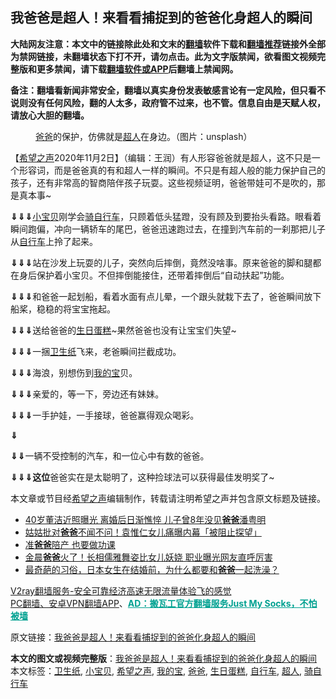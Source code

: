  <h2>我爸爸是超人！来看看捕捉到的爸爸化身超人的瞬间</h2> <p class="notice"><b>大陆网友注意：本文中的链接除此处和文末的<a href="https://github.com/bannedbook/fanqiang" >翻墙</a>软件下载和<a href="https://github.com/killgcd/justmysocks/blob/master/README.md">翻墙推荐</a>链接外全部为禁网链接，未翻墙状态下打不开，请勿点击。此为文字版禁闻，欲看图文视频完整版和更多禁闻，请下载<a href="https://github.com/bannedbook/fanqiang">翻墙软件或APP</a>后翻墙上禁闻网。</p><p>备注：翻墙看新闻非常安全，翻墙以真实身份发表敏感言论有一定风险，但只看不说则没有任何风险，翻的人太多，政府管不过来，也不管。信息自由是天赋人权，请放心大胆的翻墙。</b></p>  <div class="entry"> <figure><figcaption><a href="https://www.bannedbook.org/bnews/tag/%e7%88%b8%e7%88%b8/" class="st_tag internal_tag" rel="tag" title="标签 爸爸 下的日志">爸爸</a>的保护，仿佛就是<a href="https://www.bannedbook.org/bnews/tag/%E8%B6%85%E4%BA%BA/" class="st_tag internal_tag" rel="tag" title="标签 超人 下的日志">超人</a>在身边。（图片：unsplash）</figcaption></figure> <p>【<span class='wp_keywordlink_affiliate'><a href="https://www.soundofhope.org" title="希望之声" target="_blank">希望之声</a></span>2020年11月2日】（编辑：王润）有人形容爸爸就是超人，这不只是一个形容词，而是爸爸真的有和超人一样的瞬间。不只是有超人般的能力保护自己的孩子，还有非常高的智商陪伴孩子玩耍。这些视频证明，爸爸带娃可不是吹的，那是真本事~</p> <p><strong>⇓⇓⇓</strong><a href="https://www.bannedbook.org/bnews/tag/%e5%b0%8f%e5%ae%9d%e8%b4%9d/" class="st_tag internal_tag" rel="tag" title="标签 小宝贝 下的日志">小宝贝</a>刚学会<a href="https://www.bannedbook.org/bnews/tag/%E9%AA%91%E8%87%AA%E8%A1%8C%E8%BD%A6/" class="st_tag internal_tag" rel="tag" title="标签 骑自行车 下的日志">骑自行车</a>，只顾着低头猛蹬，没有顾及到要抬头看路。眼看着瞬间跑偏，冲向一辆轿车的尾巴，爸爸迅速跑过去，在撞到汽车前的一刹那把儿子从<a href="https://www.bannedbook.org/bnews/tag/%e8%87%aa%e8%a1%8c%e8%bd%a6/" class="st_tag internal_tag" rel="tag" title="标签 自行车 下的日志">自行车</a>上拎了起来。</p> <p></p> <p><strong>⇓⇓⇓</strong>站在沙发上玩耍的儿子，突然向后摔倒，竟然没啥事。原来爸爸的脚和腿都在身后保护着小宝贝。不但摔倒能接住，还带着摔倒后“自动扶起”功能。</p> <p></p> <p><strong>⇓⇓⇓</strong>和爸爸一起划船，看着水面有点儿晕，一个跟头就栽下去了，爸爸瞬间放下船桨，稳稳的将宝宝拖起。</p>  <p></p> <p><strong>⇓⇓⇓</strong>送给爸爸的<a href="https://www.bannedbook.org/bnews/tag/%E7%94%9F%E6%97%A5%E8%9B%8B%E7%B3%95/" class="st_tag internal_tag" rel="tag" title="标签 生日蛋糕 下的日志">生日蛋糕</a>~果然爸爸也没有让宝宝们失望~</p> <p></p> <p><strong>⇓⇓⇓</strong>一捆<a href="https://www.bannedbook.org/bnews/tag/%e5%8d%ab%e7%94%9f%e7%ba%b8/" class="st_tag internal_tag" rel="tag" title="标签 卫生纸 下的日志">卫生纸</a>飞来，老爸瞬间拦截成功。</p> <p></p> <p><strong>⇓⇓⇓</strong>海浪，别想伤到<a href="https://www.bannedbook.org/bnews/tag/%E6%88%91%E7%9A%84%E5%AE%9D/" class="st_tag internal_tag" rel="tag" title="标签 我的宝 下的日志">我的宝</a>贝。</p>  <p></p> <p><strong>⇓⇓⇓</strong>亲爱的，等一下，旁边还有妹妹。</p> <p></p> <p><strong>⇓⇓⇓</strong>一手护娃，一手接球，爸爸赢得观众喝彩。</p> <p></p> <p><strong>⇓</strong></p>  <p><strong>⇓⇓</strong>一辆不受控制的汽车，和一位心中有数的爸爸。</p> <p></p> <p><strong>⇓⇓⇓这位</strong>爸爸实在是太聪明了，这种捡球法可以获得最佳发明奖了~</p> <p></p> <p>本文章或节目经<a href="https://www.bannedbook.org/bnews/tag/%e5%b8%8c%e6%9c%9b%e4%b9%8b%e5%a3%b0/" class="st_tag internal_tag" rel="tag" title="标签 希望之声 下的日志">希望之声</a>编辑制作，转载请注明希望之声并包含原文标题及链接。</p> <ul class='op-related-articles' title='相关阅读'> <li><a href='https://www.bannedbook.org/bnews/yule/20201101/1423785.html' target='_blank'>40岁董洁近照曝光 离婚后日渐憔悴 儿子曾8年没见<b>爸爸</b>潘粤明</a></li> <li><a href='https://www.bannedbook.org/bnews/yule/20201030/1422650.html' target='_blank'>姑姑批对<b>爸爸</b>不闻不问！袁惟仁女儿痛曝内幕「被阻止探望」</a></li> <li><a href='https://www.bannedbook.org/bnews/comments/20201029/1422376.html' target='_blank'>准<b>爸爸</b>陪产 也要做功课</a></li> <li><a href='https://www.bannedbook.org/bnews/yule/20201029/1422130.html' target='_blank'>金晨<b>爸爸</b>火了！长相儒雅舞姿比女儿妖娆 职业曝光网友直呼厉害</a></li> <li><a href='https://www.bannedbook.org/bnews/funmedia/20201026/1420359.html' target='_blank'>最奇葩的习俗，日本女生在结婚前，为什么都要和<b>爸爸</b>一起洗澡？</a></li> </ul> <p class="texttj"> <a href="https://www.bannedbook.org/forum23/topic22702.html" target="_blank">V2ray翻墙服务-安全可靠经济高速无限流量体验飞的感觉</a><br/> <a href="https://github.com/bannedbook/fanqiang/wiki/%E7%A6%81%E9%97%BB%E7%BD%91%E5%AE%89%E5%8D%93%E7%BF%BB%E5%A2%99%E6%96%B0%E9%97%BBAPP" target="_blank">PC翻墙、安卓VPN翻墙APP</a>、<span onclick="window.open('https://github.com/killgcd/justmysocks/blob/master/README.md')" style="font-weight:bold;color:#00A191;cursor:pointer;text-decoration:underline;outline:none">AD：搬瓦工官方翻墙服务Just My Socks，不怕被墙</span></p><p>原文链接：<a class="src_link"  href="https://www.soundofhope.org/post/297275" target="_blank">我爸爸是超人！来看看捕捉到的爸爸化身超人的瞬间</a></p> <a name='sharetosocial'></a>       <div><b>本文的图文或视频完整版</b>：<a href='https://www.bannedbook.org/bnews/comments/20201103/1424631.html'>我爸爸是超人！来看看捕捉到的爸爸化身超人的瞬间</a></div>  </div><!--END ENTRY--> <div class="postfooter"> <div>本文标签：<a href="https://www.bannedbook.org/bnews/tag/%e5%8d%ab%e7%94%9f%e7%ba%b8/" rel="tag">卫生纸</a>, <a href="https://www.bannedbook.org/bnews/tag/%e5%b0%8f%e5%ae%9d%e8%b4%9d/" rel="tag">小宝贝</a>, <a href="https://www.bannedbook.org/bnews/tag/%e5%b8%8c%e6%9c%9b%e4%b9%8b%e5%a3%b0/" rel="tag">希望之声</a>, <a href="https://www.bannedbook.org/bnews/tag/%E6%88%91%E7%9A%84%E5%AE%9D/" rel="tag">我的宝</a>, <a href="https://www.bannedbook.org/bnews/tag/%e7%88%b8%e7%88%b8/" rel="tag">爸爸</a>, <a href="https://www.bannedbook.org/bnews/tag/%E7%94%9F%E6%97%A5%E8%9B%8B%E7%B3%95/" rel="tag">生日蛋糕</a>, <a href="https://www.bannedbook.org/bnews/tag/%e8%87%aa%e8%a1%8c%e8%bd%a6/" rel="tag">自行车</a>, <a href="https://www.bannedbook.org/bnews/tag/%E8%B6%85%E4%BA%BA/" rel="tag">超人</a>, <a href="https://www.bannedbook.org/bnews/tag/%E9%AA%91%E8%87%AA%E8%A1%8C%E8%BD%A6/" rel="tag">骑自行车</a></div>  </div><!--END POSTFOOTER--> 